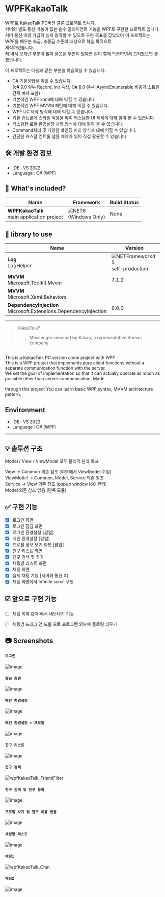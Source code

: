 # WPFKakaoTalk

WPF로 KakaoTalk PC버전 클론 프로젝트 입니다. <br/>
서버와 별도 통신 기능이 없는 순수 클라이언트 기능을 WPF로 구현한 프로젝트 입니다. <br/>
서버 통신 이외 가급적 실제 동작할 수 있도록 구현 목표를 잡았으며 이 프로젝트는 WPF를 배우는 초급, 초중급 수준의 대상으로 학습 목적으로 <br/>
제작하였습니다. <br/>
저 역시 모자란 부분이 많아 잘못된 부분이 있다면 같이 함께 학습하면서 고쳐봤으면 좋겠습니다.

이 프로젝트는 다음과 같은 부분을 학습하실 수 있습니다.<br/>
- C# 기본문법을 익힐 수 있습니다.<br/>
(c# 9.0 일부 Record,  init 속성, C# 8.0 일부 IAsyncEnumerable 비동기 스트림 간략 예제 포함)
- 기본적인 WPF xaml에 대해 익힐 수 있습니다.
- 기본적인 WPF MVVM 패턴에 대해 익힐 수 있습니다.
- WPF UC 제작 방식에 대해 익힐 수 있습니다.
- 기본 컨트롤에 스타일 적용을 하여 커스텀한 UI 제작에 대해 알아 볼 수 있습니다.
- 커스텀한 로컬 환경설정 처리 방식에 대해 알아 볼 수 있습니다.
- Command처리 및 다양한 바인딩 처리 방식에 대해 익힐 수 있습니다.
- 간단한 커스텀 컨트롤 샘플 예제가 있어 직접 활용할 수 있습니다.

🛠️ 개발 환경 정보
-

- IDE : VS 2022
- Language : C# (WPF)

📁 What's included?
-

| Name| Framework | Build Status |
| --- | --- | --- | 
| **WPFKakaoTalk**<br />main application project | ![NET6](https://img.shields.io/badge/.NET-6.0-red)<br/>(Windows Only) | None

📕 library to use
-

| Name | Version |
| --- | --- |
| **Log**<br/>LogHelper | ![NETFramework45](https://img.shields.io/badge/.NET%20Framework-4.5-orange)<br/>self-production
| **MVVM**<br/>Microsoft.Toolkit.Mvvm | 7.1.2 |
| **MVVM**<br/>Microsoft.Xaml.Behaviors |  |
| **DependencyInjection**<br />Microsoft.Extensions.DependencyInjection | 6.0.0 |


***

> KakaoTalk?
>> Messenger serviced by Kakao, a representative Korean company

<br/>
This is a KakaoTalk PC version clone project with WPF<br/>
This is a WPF project that implements pure client functions without a separate communication function with the server.<br/>
We set the goal of implementation so that it can actually operate as much as possible other than server communication.
Made.
<br/><br/>
through this project
You can learn basic WPF syntax, MVVM architecture pattern.

Environment
-

- IDE : VS 2022
- Language : C# (WPF)

***


💡 솔루션 구조
-

Model / View / ViewModel 모두 물리적 분리 목표


View -> Common 의존 참조 (외부에서 ViewModel 주입)<br/>
ViewModel -> Common, Model, Service 의존 참조<br/>
Service -> View 의존 참조 (popup window IoC 관리) <br/>
Model 의존 참조 없음 (단독 모듈)

✅ 구현 기능
-

- [x] 로그인 화면
- [x] 로그인 잠금 화면
- [x] 로그인 환경설정 [팝업]
- [x] 메인 환경설정 [팝업]
- [x] 프로필 정보 보기 화면 [팝업]
- [x] 친구 리스트 화면
- [x] 친구 검색 및 추가
- [x] 채팅방 리스트 화면
- [x] 채팅 화면
- [x] 실제 채팅 기능 [서버와 통신 X]
- [x] 채팅 화면에서 Infinite scroll 구현

☑️ 앞으로 구현 기능
-

- [ ] 채팅 목록 캡쳐 해서 내보내기 기능
- [ ] 채팅방 드래그 앤 드롭 으로 프로그램 외부에 플로팅 띄우기


📷 Screenshots
-

#### `로그인`
![image](https://user-images.githubusercontent.com/13028129/168229017-63e40d38-4b87-45bc-b040-fea457932bef.png)


#### `잠금 화면`
![image](https://user-images.githubusercontent.com/13028129/168453264-f05b781f-b9ce-49da-a4ea-0f9fca887631.png)


#### `메인 환경설정`
![image](https://user-images.githubusercontent.com/13028129/168229251-a6136f83-1388-40b7-bc8b-fbb3b5be3c78.png)


#### `메인 환경설정 > 프로필`
![image](https://user-images.githubusercontent.com/13028129/168229303-30a339a1-49ee-4ef6-8dba-d1d532ad23fb.png)


#### `친구 리스트`
![image](https://user-images.githubusercontent.com/13028129/168229352-954a75b4-0eff-474c-af10-b4c50658307c.png)


#### `친구 검색`
![wpfKakaoTalk_FriendFilter](https://user-images.githubusercontent.com/13028129/169466846-1fc9317e-90a0-44aa-bf2e-88e138ca7015.gif)


#### `친구 검색 및 친구 등록`
![image](https://user-images.githubusercontent.com/13028129/168712827-ad47f974-ba86-46f8-ac76-db5f1bab5621.png)


#### `프로필 보기 및 친구 이름 변경`
![image](https://user-images.githubusercontent.com/13028129/168711985-78ebf7d5-cd69-404d-a5e8-54fa3933665f.png)


#### `채팅방 리스트`
![image](https://user-images.githubusercontent.com/13028129/168229381-1d8329de-3c4d-4b34-8d6d-8bd8a270695c.png)<br/>


#### `채팅1`
![wpfKakaoTalk_Chat](https://user-images.githubusercontent.com/13028129/169466176-c6977249-462d-4057-a35a-16a1e5fe8654.gif)


#### `채팅2`
![image](https://user-images.githubusercontent.com/13028129/169466073-f4e1e605-eaab-4c80-9c8c-6a59e772aa05.png)
